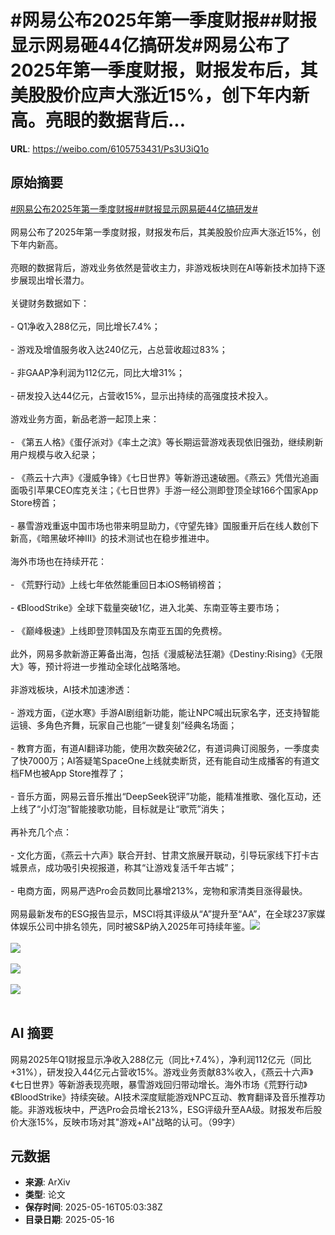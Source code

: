 # #网易公布2025年第一季度财报##财报显示网易砸44亿搞研发#网易公布了2025年第一季度财报，财报发布后，其美股股价应声大涨近15%，创下年内新高。亮眼的数据背后...

**URL**: https://weibo.com/6105753431/Ps3U3iQ1o

## 原始摘要

<a href="https://m.weibo.cn/search?containerid=231522type%3D1%26t%3D10%26q%3D%23%E7%BD%91%E6%98%93%E5%85%AC%E5%B8%832025%E5%B9%B4%E7%AC%AC%E4%B8%80%E5%AD%A3%E5%BA%A6%E8%B4%A2%E6%8A%A5%23&amp;extparam=%23%E7%BD%91%E6%98%93%E5%85%AC%E5%B8%832025%E5%B9%B4%E7%AC%AC%E4%B8%80%E5%AD%A3%E5%BA%A6%E8%B4%A2%E6%8A%A5%23" data-hide=""><span class="surl-text">#网易公布2025年第一季度财报#</span></a><a href="https://m.weibo.cn/search?containerid=231522type%3D1%26t%3D10%26q%3D%23%E8%B4%A2%E6%8A%A5%E6%98%BE%E7%A4%BA%E7%BD%91%E6%98%93%E7%A0%B844%E4%BA%BF%E6%90%9E%E7%A0%94%E5%8F%91%23&amp;extparam=%23%E8%B4%A2%E6%8A%A5%E6%98%BE%E7%A4%BA%E7%BD%91%E6%98%93%E7%A0%B844%E4%BA%BF%E6%90%9E%E7%A0%94%E5%8F%91%23" data-hide=""><span class="surl-text">#财报显示网易砸44亿搞研发#</span></a><br><br>网易公布了2025年第一季度财报，财报发布后，其美股股价应声大涨近15%，创下年内新高。<br><br>亮眼的数据背后，游戏业务依然是营收主力，非游戏板块则在AI等新技术加持下逐步展现出增长潜力。<br><br>关键财务数据如下：<br><br>- Q1净收入288亿元，同比增长7.4%；<br><br>- 游戏及增值服务收入达240亿元，占总营收超过83%；<br><br>- 非GAAP净利润为112亿元，同比大增31%；<br><br>- 研发投入达44亿元，占营收15%，显示出持续的高强度技术投入。<br><br>游戏业务方面，新品老游一起顶上来：<br><br>- 《第五人格》《蛋仔派对》《率土之滨》等长期运营游戏表现依旧强劲，继续刷新用户规模与收入纪录；<br><br>- 《燕云十六声》《漫威争锋》《七日世界》等新游迅速破圈。《燕云》凭借光追画面吸引苹果CEO库克关注；《七日世界》手游一经公测即登顶全球166个国家App Store榜首；<br><br>- 暴雪游戏重返中国市场也带来明显助力，《守望先锋》国服重开后在线人数创下新高，《暗黑破坏神III》的技术测试也在稳步推进中。<br><br>海外市场也在持续开花：<br><br>- 《荒野行动》上线七年依然能重回日本iOS畅销榜首；<br><br>- 《BloodStrike》全球下载量突破1亿，进入北美、东南亚等主要市场；<br><br>- 《巅峰极速》上线即登顶韩国及东南亚五国的免费榜。<br><br>此外，网易多款新游正筹备出海，包括《漫威秘法狂潮》《Destiny:Rising》《无限大》等，预计将进一步推动全球化战略落地。<br><br>非游戏板块，AI技术加速渗透：<br><br>- 游戏方面，《逆水寒》手游AI剧组新功能，能让NPC喊出玩家名字，还支持智能运镜、多角色齐舞，玩家自己也能“一键复刻”经典名场面；<br><br>- 教育方面，有道AI翻译功能，使用次数突破2亿，有道词典订阅服务，一季度卖了快7000万；AI答疑笔SpaceOne上线就卖断货，还有能自动生成播客的有道文档FM也被App Store推荐了；<br><br>- 音乐方面，网易云音乐推出“DeepSeek锐评”功能，能精准推歌、强化互动，还上线了“小灯泡”智能接歌功能，目标就是让“歌荒”消失；<br><br>再补充几个点：<br><br>- 文化方面，《燕云十六声》联合开封、甘肃文旅展开联动，引导玩家线下打卡古城景点，成功吸引央视报道，称其“让游戏复活千年古城”；<br><br>- 电商方面，网易严选Pro会员数同比暴增213%，宠物和家清类目涨得最快。<br><br>网易最新发布的ESG报告显示，MSCI将其评级从“A”提升至“AA”，在全球237家媒体娱乐公司中排名领先，同时被S&amp;P纳入2025年可持续年鉴。<img style="" src="https://tvax1.sinaimg.cn/large/006Fd7o3gy1i1h5aswpo6j30wn0zktvn.jpg" referrerpolicy="no-referrer"><br><br><img style="" src="https://tvax4.sinaimg.cn/large/006Fd7o3gy1i1h5au8b40j30ss0zk1j6.jpg" referrerpolicy="no-referrer"><br><br><img style="" src="https://tvax4.sinaimg.cn/large/006Fd7o3gy1i1h5avhofjj30tv0zkqtk.jpg" referrerpolicy="no-referrer"><br><br><img style="" src="https://tvax3.sinaimg.cn/large/006Fd7o3gy1i1h5axc1azj30un0zk7v8.jpg" referrerpolicy="no-referrer"><br><br>

## AI 摘要

网易2025年Q1财报显示净收入288亿元（同比+7.4%），净利润112亿元（同比+31%），研发投入44亿元占营收15%。游戏业务贡献83%收入，《燕云十六声》《七日世界》等新游表现亮眼，暴雪游戏回归带动增长。海外市场《荒野行动》《BloodStrike》持续突破。AI技术深度赋能游戏NPC互动、教育翻译及音乐推荐功能。非游戏板块中，严选Pro会员增长213%，ESG评级升至AA级。财报发布后股价大涨15%，反映市场对其"游戏+AI"战略的认可。（99字）

## 元数据

- **来源**: ArXiv
- **类型**: 论文
- **保存时间**: 2025-05-16T05:03:38Z
- **目录日期**: 2025-05-16
